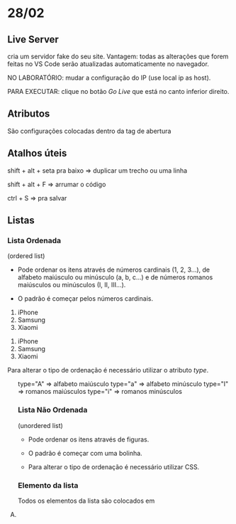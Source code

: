 # 28/02

## Live Server
cria um servidor fake do seu site.
Vantagem: todas as alterações que forem feitas no VS Code serão atualizadas automaticamente no navegador.

NO LABORATÓRIO: mudar a configuração do IP (use local ip as host).

PARA EXECUTAR: clique no botão *Go Live* que está no canto inferior direito.

## Atributos
São configurações colocadas dentro da tag de abertura

## Atalhos úteis
shift + alt + seta pra baixo => duplicar um trecho ou uma linha

shift + alt + F => arrumar o código

ctrl + S => pra salvar

## Listas

### Lista Ordenada
<ol></ol> (ordered list)

* Pode ordenar os itens através de números cardinais (1, 2, 3...), de alfabeto maiúsculo ou minúsculo (a, b, c...) e de números romanos maiúsculos ou minúsculos (I, II, III...).

* O padrão é começar pelos números cardinais.

<ol>
    <li>iPhone</li>
    <li>Samsung</li>
    <li>Xiaomi</li>
</ol>

1. iPhone
2. Samsung
3. Xiaomi

Para alterar o tipo de ordenação é necessário utilizar o atributo *type*.

<ol type="A">

type="A" => alfabeto maiúsculo
type="a" => alfabeto minúsculo
type="I" => romanos maiúsculos
type="i" => romanos minúsculos

### Lista Não Ordenada
<ul></ul> (unordered list)

* Pode ordenar os itens através de figuras.

* O padrão é começar com uma bolinha.

* Para alterar o tipo de ordenação é necessário utilizar CSS.

### Elemento da lista
Todos os elementos da lista são colocados em <li></li>
